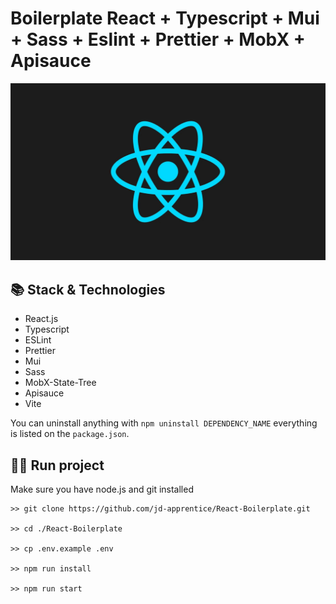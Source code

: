 # Boilerplate React + Typescript + Mui + Sass + Eslint + Prettier + MobX + Apisauce

![banner](src/assets/images/banner.png)
## 📚 Stack & Technologies

- React.js
- Typescript
- ESLint
- Prettier
- Mui
- Sass
- MobX-State-Tree
- Apisauce
- Vite

You can uninstall anything with `npm uninstall DEPENDENCY_NAME` everything is listed on the `package.json`. 

## 🏃‍♂️ Run project

Make sure you have node.js and git installed

```
>> git clone https://github.com/jd-apprentice/React-Boilerplate.git

>> cd ./React-Boilerplate

>> cp .env.example .env

>> npm run install

>> npm run start
```
